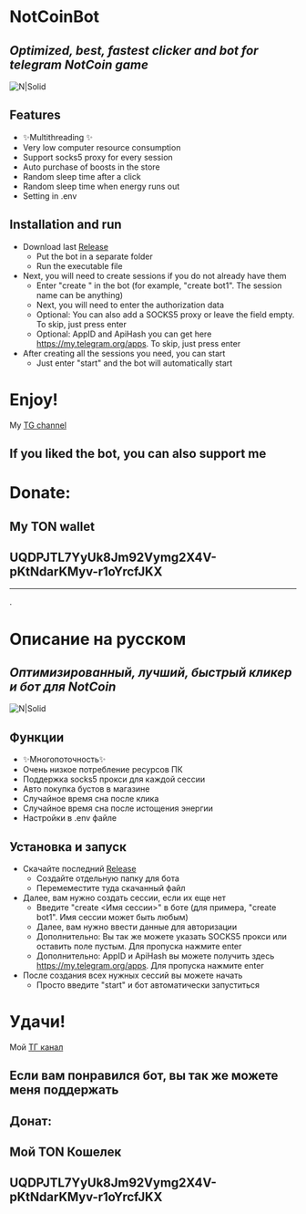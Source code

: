 # NotCoinBot
## _Optimized, best, fastest clicker and bot for telegram NotCoin game_

![N|Solid](https://s13.gifyu.com/images/S0WZx.gif)

## Features

- ✨Multithreading ✨
- Very low computer resource consumption
- Support socks5 proxy for every session
- Auto purchase of boosts in the store
- Random sleep time after a click
- Random sleep time when energy runs out
- Setting in .env

## Installation and run

+ Download last [Release](https://github.com/Sysleec/NotCoinBot/releases/)
    + Put the bot in a separate folder
    + Run the executable file
+ Next, you will need to create sessions if you do not already have them
    + Enter "create <Session Name>" in the bot (for example, "create bot1". The session name can be anything)
    + Next, you will need to enter the authorization data
    + Optional: You can also add a SOCKS5 proxy or leave the field empty. To skip, just press enter
    + Optional: AppID and ApiHash you can get here https://my.telegram.org/apps. To skip, just press enter
+ After creating all the sessions you need, you can start
    + Just enter "start" and the bot will automatically start
# Enjoy!

My [TG channel](https://t.me/NotcoinLions) 

## If you liked the bot, you can also support me
# Donate:
## My TON wallet
## UQDPJTL7YyUk8Jm92Vymg2X4V-pKtNdarKMyv-r1oYrcfJKX
 
---------------------------------------------------------------

.
# Описание на русском

## _Оптимизированный, лучший, быстрый кликер и бот для NotCoin_

![N|Solid](https://s13.gifyu.com/images/S0WZx.gif)

## Функции

- ✨Многопоточность✨
- Очень низкое потребление ресурсов ПК
- Поддержка socks5 прокси для каждой сессии
- Авто покупка бустов в магазине
- Случайное время сна после клика
- Случайное время сна после истощения энергии
- Настройки в .env файле

## Установка и запуск

+ Скачайте последний [Release](https://github.com/Sysleec/NotCoinBot/releases/)
    + Создайте отдельную папку для бота
    + Перемеместите туда скачанный файл
+ Далее, вам нужно создать сессии, если их еще нет
    + Введите "create <Имя сессии>" в боте (для примера, "create bot1". Имя сессии может быть любым)
    + Далее, вам нужно ввести данные для авторизации
    + Дополнительно: Вы так же можете указать SOCKS5 прокси или оставить поле пустым. Для пропуска нажмите enter
    + Дополнительно: AppID и ApiHash вы можете получить здесь https://my.telegram.org/apps. Для пропуска нажмите enter
+ После создания всех нужных сессий вы можете начать
    + Просто введите "start" и бот автоматически запуститься
# Удачи!

Мой [ТГ канал](https://t.me/NotcoinLions) 

## Если вам понравился бот, вы так же можете меня поддержать
## Донат:
## Мой TON Кошелек
## UQDPJTL7YyUk8Jm92Vymg2X4V-pKtNdarKMyv-r1oYrcfJKX
